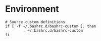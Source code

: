 # Environment

```
# Source custom definitions
if [ -f ~/.bashrc.d/bashrc-custom ]; then
        . ~/.bashrc.d/bashrc-custom
fi
```
